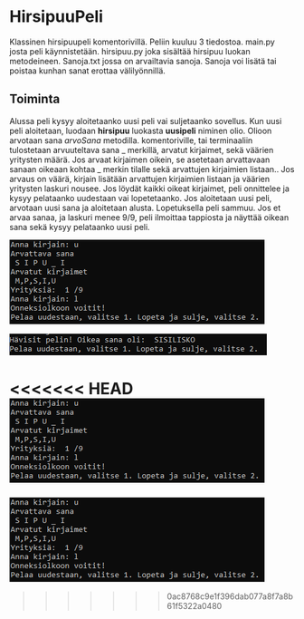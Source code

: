 # HirsipuuPeli

Klassinen hirsipuupeli komentorivillä. 
Peliin kuuluu 3 tiedostoa. main.py josta peli käynnistetään. 
hirsipuu.py joka sisältää hirsipuu luokan metodeineen. 
Sanoja.txt jossa on arvailtavia sanoja. Sanoja voi lisätä tai poistaa kunhan sanat erottaa välilyönnillä.

## Toiminta
Alussa peli kysyy aloitetaanko uusi peli vai suljetaanko sovellus. 
Kun uusi peli aloitetaan, luodaan **hirsipuu** luokasta **uusipeli** niminen olio.
Olioon arvotaan sana *arvoSana* metodilla.
komentoriville, tai terminaaliin tulostetaan arvuuteltava sana _ merkillä, arvatut kirjaimet, sekä väärien yritysten määrä.
Jos arvaat kirjaimen oikein, se asetetaan arvattavaan sanaan oikeaan kohtaa _ merkin tilalle sekä arvattujen kirjaimien listaan.. 
Jos arvaus on väärä, kirjain lisätään arvattujen kirjaimien listaan ja väärien yritysten laskuri nousee. 
Jos löydät kaikki oikeat kirjaimet, peli onnittelee ja kysyy pelataanko uudestaan vai lopetetaanko. Jos aloitetaan uusi peli, arvotaan uusi sana ja aloitetaan alusta. Lopetuksella peli sammuu. 
Jos et arvaa sanaa, ja laskuri menee 9/9, peli ilmoittaa tappiosta ja näyttää oikean sana sekä kysyy pelataanko uusi peli.

![tuloste](/voitto.PNG)

![tappio](/havio.PNG)

<<<<<<< HEAD
![voitto](/voitto.PNG)
=======
![voitto](/voitto.PNG)
>>>>>>> 0ac8768c9e1f396dab077a8f7a8b61f5322a0480
